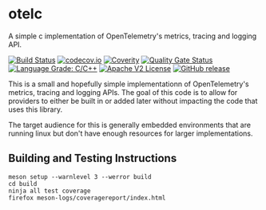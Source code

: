 <!--
SPDX-FileCopyrightText: 2021 Comcast Cable Communications Management, LLC
SPDX-License-Identifier: Apache-2.0
-->
# otelc

A simple c implementation of OpenTelemetry's metrics, tracing and logging API.

[![Build Status](https://github.com/xmidt-org/otelc/workflows/CI/badge.svg)](https://github.com/xmidt-org/otelc/actions)
[![codecov.io](http://codecov.io/github/xmidt-org/otelc/coverage.svg?branch=main)](http://codecov.io/github/xmidt-org/otelc?branch=main)
[![Coverity](https://img.shields.io/coverity/scan/23236.svg)](https://scan.coverity.com/projects/xmidt-org-otelc)
[![Quality Gate Status](https://sonarcloud.io/api/project_badges/measure?project=xmidt-org_otelc&metric=alert_status)](https://sonarcloud.io/dashboard?id=xmidt-org_otelc)
[![Language Grade: C/C++](https://img.shields.io/lgtm/grade/cpp/g/xmidt-org/otelc.svg?logo=lgtm&logoWidth=18)](https://lgtm.com/projects/g/xmidt-org/otelc/context:cpp)
[![Apache V2 License](http://img.shields.io/badge/license-Apache%20V2-blue.svg)](https://github.com/xmidt-org/otelc/blob/main/LICENSES/Apache-2.0.txt)
[![GitHub release](https://img.shields.io/github/release/xmidt-org/otelc.svg)](CHANGELOG.md)

This is a small and hopefully simple implementationn of OpenTelemetry's metrics,
tracing and logging APIs.  The goal of this code is to allow for providers to
either be built in or added later without impacting the code that uses this
library.

The target audience for this is generally embedded environments that are running
linux but don't have enough resources for larger implementations.

## Building and Testing Instructions

```
meson setup --warnlevel 3 --werror build
cd build
ninja all test coverage
firefox meson-logs/coveragereport/index.html
```
